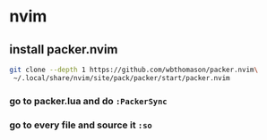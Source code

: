 # nvim

## install packer.nvim
```bash
git clone --depth 1 https://github.com/wbthomason/packer.nvim\
 ~/.local/share/nvim/site/pack/packer/start/packer.nvim
```

### go to packer.lua and do `:PackerSync`

### go to every file and source it `:so`
